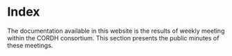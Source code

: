 # Index
The documentation available in this website is the results of weekly meeting within the CORDH consortium. This section presents the public minutes of these meetings.
